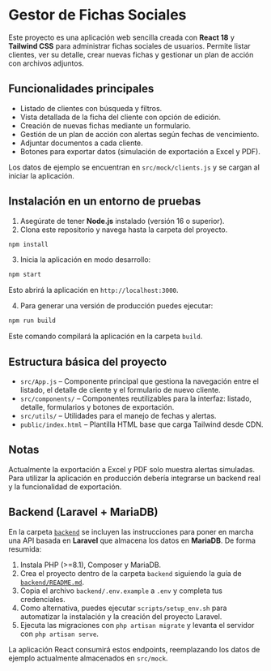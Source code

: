 # Gestor de Fichas Sociales

Este proyecto es una aplicación web sencilla creada con **React 18** y **Tailwind CSS** para administrar fichas sociales de usuarios. Permite listar clientes, ver su detalle, crear nuevas fichas y gestionar un plan de acción con archivos adjuntos.

## Funcionalidades principales

- Listado de clientes con búsqueda y filtros.
- Vista detallada de la ficha del cliente con opción de edición.
- Creación de nuevas fichas mediante un formulario.
- Gestión de un plan de acción con alertas según fechas de vencimiento.
- Adjuntar documentos a cada cliente.
- Botones para exportar datos (simulación de exportación a Excel y PDF).

Los datos de ejemplo se encuentran en `src/mock/clients.js` y se cargan al iniciar la aplicación.

## Instalación en un entorno de pruebas

1. Asegúrate de tener **Node.js** instalado (versión 16 o superior).
2. Clona este repositorio y navega hasta la carpeta del proyecto.

```bash
npm install
```

3. Inicia la aplicación en modo desarrollo:

```bash
npm start
```

Esto abrirá la aplicación en `http://localhost:3000`.

4. Para generar una versión de producción puedes ejecutar:

```bash
npm run build
```

Este comando compilará la aplicación en la carpeta `build`.

## Estructura básica del proyecto

- `src/App.js` – Componente principal que gestiona la navegación entre el listado, el detalle de cliente y el formulario de nuevo cliente.
- `src/components/` – Componentes reutilizables para la interfaz: listado, detalle, formularios y botones de exportación.
- `src/utils/` – Utilidades para el manejo de fechas y alertas.
- `public/index.html` – Plantilla HTML base que carga Tailwind desde CDN.

## Notas

Actualmente la exportación a Excel y PDF solo muestra alertas simuladas. Para utilizar la aplicación en producción debería integrarse un backend real y la funcionalidad de exportación.


## Backend (Laravel + MariaDB)

En la carpeta [`backend`](backend/) se incluyen las instrucciones para poner en marcha una API basada en **Laravel** que almacena los datos en **MariaDB**. De forma resumida:

1. Instala PHP \(>=8.1\), Composer y MariaDB.
2. Crea el proyecto dentro de la carpeta `backend` siguiendo la guía de [`backend/README.md`](backend/README.md).
3. Copia el archivo `backend/.env.example` a `.env` y completa tus credenciales.
4. Como alternativa, puedes ejecutar `scripts/setup_env.sh` para automatizar la instalación y la creación del proyecto Laravel.
5. Ejecuta las migraciones con `php artisan migrate` y levanta el servidor con `php artisan serve`.

La aplicación React consumirá estos endpoints, reemplazando los datos de ejemplo actualmente almacenados en `src/mock`.

